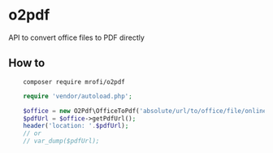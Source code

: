# o2pdf
API to convert office files to PDF directly

## How to

````
    composer require mrofi/o2pdf
````


```` php
    require 'vendor/autoload.php';

    $office = new O2Pdf\OfficeToPdf('absolute/url/to/office/file/online');
    $pdfUrl = $office->getPdfUrl();
    header('location: '.$pdfUrl);
    // or
    // var_dump($pdfUrl);
````
